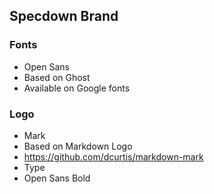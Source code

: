 ## Specdown Brand

### Fonts

 * Open Sans
  * Based on Ghost
  * Available on Google fonts

### Logo

 * Mark
  * Based on Markdown Logo
  * https://github.com/dcurtis/markdown-mark
 * Type
  * Open Sans Bold

